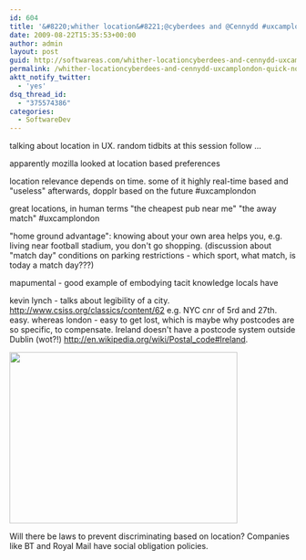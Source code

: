 ```yaml
---
id: 604
title: '&#8220;whither location&#8221;@cyberdees and @Cennydd #uxcamplondon quick notes'
date: 2009-08-22T15:35:53+00:00
author: admin
layout: post
guid: http://softwareas.com/whither-locationcyberdees-and-cennydd-uxcamplondon-quick-notes
permalink: /whither-locationcyberdees-and-cennydd-uxcamplondon-quick-notes/
aktt_notify_twitter:
  - 'yes'
dsq_thread_id:
  - "375574386"
categories:
  - SoftwareDev
---
```

talking about location in UX. random tidbits at this session follow ...

apparently mozilla looked at location based preferences

location relevance depends on time. some of it highly real-time based
and "useless" afterwards, dopplr based on the future #uxcamplondon

great locations, in human terms "the cheapest pub near me" "the away
match" #uxcamplondon

"home ground advantage": knowing about your own area helps you, e.g.
living near football stadium, you don't go shopping. (discussion about
"match day" conditions on parking restrictions - which sport, what
match, is today a match day???)

mapumental - good example of embodying tacit knowledge locals have

kevin lynch - talks about legibility of a city.
http://www.csiss.org/classics/content/62 e.g. NYC cnr of 5rd and 27th.
easy. whereas london - easy to get lost, which is maybe why postcodes
are so specific, to compensate. Ireland doesn't have a postcode system
outside Dublin (wot?!)
http://en.wikipedia.org/wiki/Postal_code#Ireland.

<img style="width:400px; height: 300px;"
src="http://farm4.static.flickr.com/3456/3844991367_7d56d32dd4.jpg" />

Will there be laws to prevent discriminating based on location?
Companies like BT and Royal Mail have social obligation policies.